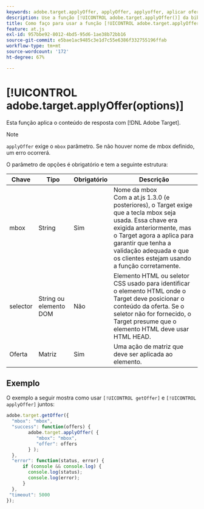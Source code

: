 ```yaml
---
keywords: adobe.target.applyOffer, applyOffer, applyoffer, aplicar oferta, at.js, funções, função, $8
description: Use a função [!UICONTROL adobe.target.applyOffer()] da biblioteca de JavaScript  [!DNL Adobe Target] at.js do para aplicar o conteúdo da resposta.
title: Como faço para usar a função [!UICONTROL adobe.target.applyOffer()]?
feature: at.js
exl-id: 957bbe92-8012-4bd5-95d6-1ae38b72bb16
source-git-commit: e5bae1ac9485c3e1d7c55e6386f332755196ffab
workflow-type: tm+mt
source-wordcount: '172'
ht-degree: 67%

---
```


# [!UICONTROL adobe.target.applyOffer(options)]

Esta função aplica o conteúdo de resposta com [!DNL Adobe Target].

>[!NOTE]
>
>`applyOffer` exige o `mbox` parâmetro. Se não houver nome de mbox definido, um erro ocorrerá.

O parâmetro de opções é obrigatório e tem a seguinte estrutura:

| Chave | Tipo | Obrigatório | Descrição |
|--- |--- |--- |--- |
| mbox | String | Sim | Nome da mbox<br />Com a at.js 1.3.0 (e posteriores), o Target exige que a tecla mbox seja usada. Essa chave era exigida anteriormente, mas o Target agora a aplica para garantir que tenha a validação adequada e que os clientes estejam usando a função corretamente. |
| selector | String ou elemento DOM | Não | Elemento HTML ou seletor CSS usado para identificar o elemento HTML onde o Target deve posicionar o conteúdo da oferta. Se o seletor não for fornecido, o Target presume que o elemento HTML deve usar HTML HEAD. |
| Oferta | Matriz | Sim | Uma ação de matriz que deve ser aplicada ao elemento. |

## Exemplo

O exemplo a seguir mostra como usar `[!UICONTROL getOffer]` e `[!UICONTROL applyOffer]` juntos:

```javascript {line-numbers="true"}
adobe.target.getOffer({   
  "mbox": "mbox",   
  "success": function(offers) {           
        adobe.target.applyOffer( {  
           "mbox": "mbox", 
           "offer": offers  
        } ); 
  },   
  "error": function(status, error) {           
      if (console && console.log) { 
        console.log(status); 
        console.log(error); 
      } 
  }, 
 "timeout": 5000 
}); 
```
